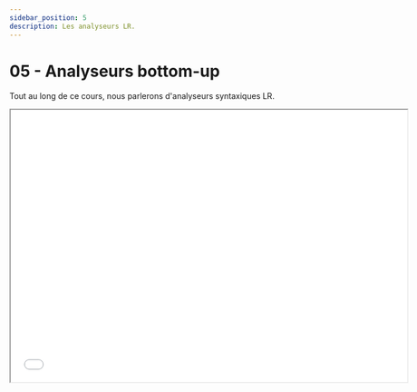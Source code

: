 ```yaml
---
sidebar_position: 5
description: Les analyseurs LR.
---
```


# 05 - Analyseurs bottom-up

Tout au long de ce cours, nous parlerons d'analyseurs syntaxiques LR.

<iframe src="/cours/alf_6.pdf" loading="lazy" width="700" height="480">
    Impossible d'afficher le fichier pdf
</iframe>
